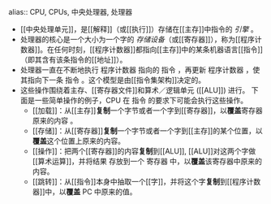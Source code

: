 alias:: CPU, CPUs, 中央处理器, 处理器

- [[中央处理单元]]，是[[解释]]（或[[执行]]）存储在[[主存]]中指令的 *引擎* 。
- 处理器的核心是一个大小为一个字的 *存储设备*（或[[寄存器]]），称为[[程序计数器]]。在任何时刻，[[程序计数器]]都指向[[主存]]中的某条机器语言[[指令]]（即其含有该条指令的[[地址]]）。
- 处理器一直在不断地执行 程序计数器 指向的 指令 ，再更新 程序计数器 ，使其指向下一条 指令 。这个模型是由[[指令集架构]]决定的。
- 这些操作围绕着主存、[[寄存器文件]]和算术／逻辑单元 ([[ALU]]) 进行。
  下面是一些简单操作的例子，CPU 在 指令 的要求下可能会执行这些操作。
	- [[加载]]：从[[主存]]**复制**一个字节或者一个字到[[寄存器]]，以**覆盖**寄存器原来的内容 。
	- [[存储]]：从[[寄存器]]**复制**一个字节或者一个字到[[主存]]的某个位置，以**覆盖**这个位置上原来的内容。
	- [[操作]]：把两个[[寄存器]]的内容**复制**到[[ALU]], [[ALU]]对这两个字做[[算术运算]]，并将结果
	  存放到一个 寄存器 中，以**覆盖**该寄存器中原来的内容。
	- [[跳转]]：从[[指令]]本身中抽取一个[[字]]，并将这个字**复制**到[[程序计数器]]中，以**覆盖** PC 中原来的值。